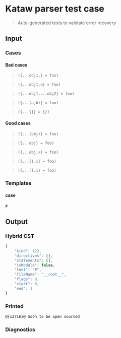 # Kataw parser test case

> Auto-generated tests to validate error recovery
>

## Input

### Cases

#### Bad cases

> `````js
> ({...obj1,} = foo)
> `````

> `````js
> ({...obj1,a} = foo)
> `````

> `````js
> ({...obj1,...obj2} = foo)
> `````

> `````js
> ({...(a,b)} = foo)
> `````

> `````js
> ({...{}} = {})
> `````

#### Good cases

> `````js
> ({...(obj)} = foo)
> `````

> `````js
> ({...obj} = foo)
> `````

> `````js
> ({...obj.x} = foo)
> `````

> `````js
> ({...{}.x} = foo)
> `````

> `````js
> ({...[].x} = foo)
> `````

### Templates

#### case

`````js
#
`````

## Output

### Hybrid CST

```javascript
{
    "kind": 122,
    "directives": [],
    "statements": [],
    "isModule": false,
    "text": "#",
    "fileName": "__root__",
    "flags": 0,
    "start": 0,
    "end": 1
}
```

### Printed

```javascript
@{x2716}@ Soon to be open sourced
```

### Diagnostics

```javascript

```

